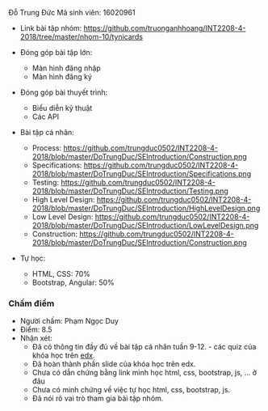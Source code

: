 Đỗ Trung Đức
Mã sinh viên: 16020961

- Link bài tập nhóm: https://github.com/truonganhhoang/INT2208-4-2018/tree/master/nhom-10/tynicards

- Đóng góp bài tập lớn:
	- Màn hình đăng nhập
	- Màn hình đăng ký

- Đóng góp bài thuyết trình:
	- Biểu diễn kỹ thuật
	- Các API

- Bài tập cá nhân:
	- Process: https://github.com/trungduc0502/INT2208-4-2018/blob/master/DoTrungDuc/SEIntroduction/Construction.png
	- Specifications: https://github.com/trungduc0502/INT2208-4-2018/blob/master/DoTrungDuc/SEIntroduction/Specifications.png
	- Testing: https://github.com/trungduc0502/INT2208-4-2018/blob/master/DoTrungDuc/SEIntroduction/Testing.png
	- High Level Design: https://github.com/trungduc0502/INT2208-4-2018/blob/master/DoTrungDuc/SEIntroduction/HighLevelDesign.png
	- Low Level Design: https://github.com/trungduc0502/INT2208-4-2018/blob/master/DoTrungDuc/SEIntroduction/LowLevelDesign.png	
	- Construction: https://github.com/trungduc0502/INT2208-4-2018/blob/master/DoTrungDuc/SEIntroduction/Construction.png
	
- Tự học:
	- HTML, CSS: 70%
	- Bootstrap, Angular: 50%
	
### Chấm điểm
- Người chấm: Phạm Ngọc Duy
- Điểm: 8.5
- Nhận xét:
	- Đã có thông tin đầy đủ về bài tập cá nhân tuần 9-12. - các quiz của khóa học trên [edx](https://www.edx.org/course/software-engineering-introduction-ubcx-softeng1x).
	- Đã hoàn thành phần slide của khóa học trên edx.
	- Chưa có dẫn chứng bằng link mình học html, css, bootstrap, js, ... ở đâu
	- Chưa có minh chứng về việc tự học html, css, bootstrap, js.
	- Đã nói rõ vai trò tham gia bài tập nhóm.
